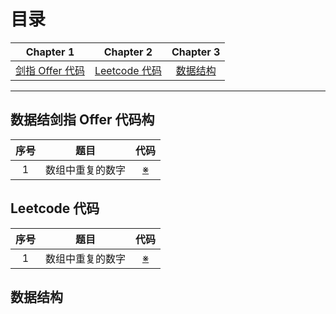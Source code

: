 # 目录

| Chapter 1 | Chapter 2 | Chapter 3|
| :---------: | :---------: | :---------: |
|[剑指 Offer 代码](#jianzhioffer)|[Leetcode 代码](#leetcode)|[数据结构](#ds)|

---

## <span id = "jianzhioffer"> 数据结剑指 Offer 代码构</span>

| 序号 | 题目 | 代码 |
|:----:|:----:|:----:|
|1|数组中重复的数字|[※](https://github.com/ChuangLiu727/GetJob/blob/master/jianzhioffercode/1.cpp)|

## <span id = "leetcode"> Leetcode 代码</span>

| 序号 | 题目 | 代码 |
|:----:|:----:|:----:|
|1|数组中重复的数字|[※](https://github.com/ChuangLiu727/GetJob/blob/master/leetcodecode/2.cpp)|

## <span id = "ds"> 数据结构</span>